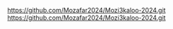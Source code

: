 https://github.com/Mozafar2024/Mozi3kaloo-2024.git
https://github.com/Mozafar2024/Mozi3kaloo-2024.git
